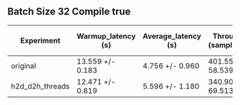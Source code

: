 ## Batch Size 32 Compile true

| Experiment | Warmup_latency (s) | Average_latency (s) | Throughput (samples/sec) | GPU Utilization (%) |
| ---------- | ------------------ | ------------------- | ------------------------ | ------------------- |
| original | 13.559 +/- 0.183 | 4.756 +/- 0.960 | 401.554 +/- 58.539 | 43.026 +/- 1.221 |
| h2d_d2h_threads | 12.471 +/- 0.819 | 5.596 +/- 1.180 | 340.906 +/- 69.513 | 32.313 +/- 8.138 |

